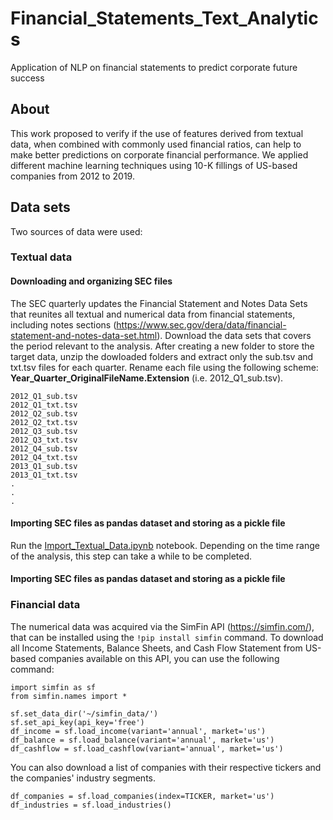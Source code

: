 # Financial_Statements_Text_Analytics
Application of NLP on financial statements to predict corporate future success

## About
This work proposed to verify if the use of features derived from textual data, when combined with commonly used financial ratios, can help to make better predictions on corporate financial performance. We applied different machine learning techniques using 10-K fillings of US-based companies from 2012 to 2019.

## Data sets
Two sources of data were used:

### Textual data
#### Downloading and organizing SEC files
The SEC quarterly updates the Financial Statement and Notes Data Sets that reunites all textual and numerical data from financial statements, including notes sections (https://www.sec.gov/dera/data/financial-statement-and-notes-data-set.html). Download the data sets that covers the period relevant to the analysis. After creating a new folder to store the target data, unzip the dowloaded folders and extract only the sub.tsv and txt.tsv files for each quarter. Rename each file using the following scheme: **Year_Quarter_OriginalFileName.Extension** (i.e. 2012_Q1_sub.tsv).
```
2012_Q1_sub.tsv
2012_Q1_txt.tsv
2012_Q2_sub.tsv
2012_Q2_txt.tsv
2012_Q3_sub.tsv
2012_Q3_txt.tsv
2012_Q4_sub.tsv
2012_Q4_txt.tsv
2013_Q1_sub.tsv
2013_Q1_txt.tsv
.
.
.
``` 

#### Importing SEC files as pandas dataset and storing as a pickle file

Run the [Import_Textual_Data.ipynb](./Import_Textual_Data.ipynb) notebook.
Depending on the time range of the analysis, this step can take a while to be completed.

#### Importing SEC files as pandas dataset and storing as a pickle file


### Financial data
The numerical data was acquired via the SimFin API (https://simfin.com/), that can be installed using the `!pip install simfin` command.
To download all Income Statements, Balance Sheets, and Cash Flow Statement from US-based companies available on this API, you can use the following command:

```
import simfin as sf
from simfin.names import *

sf.set_data_dir('~/simfin_data/')
sf.set_api_key(api_key='free')
df_income = sf.load_income(variant='annual', market='us')
df_balance = sf.load_balance(variant='annual', market='us')
df_cashflow = sf.load_cashflow(variant='annual', market='us')
```

You can also download a list of companies with their respective tickers and the companies' industry segments.

```
df_companies = sf.load_companies(index=TICKER, market='us')
df_industries = sf.load_industries()
```


